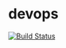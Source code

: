 # devops
[![Build Status](https://dev.azure.com/Infosgroup2018/Prueba%202/_apis/build/status/infos240.devops)](https://dev.azure.com/Infosgroup2018/Prueba%202/_build/latest?definitionId=1)

